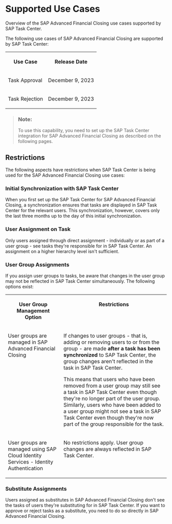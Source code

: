 <!-- loiodc592124d31a4f72bb354cc003629bcf -->

# Supported Use Cases

Overview of the SAP Advanced Financial Closing use cases supported by SAP Task Center.

The following use cases of SAP Advanced Financial Closing are supported by SAP Task Center:


<table>
<tr>
<th valign="top">

Use Case

</th>
<th valign="top">

Release Date

</th>
</tr>
<tr>
<td valign="top">

Task Approval

</td>
<td valign="top">

December 9, 2023

</td>
</tr>
<tr>
<td valign="top">

Task Rejection

</td>
<td valign="top">

December 9, 2023

</td>
</tr>
</table>

> ### Note:  
> To use this capability, you need to set up the SAP Task Center integration for SAP Advanced Financial Closing as described on the following pages.



<a name="loiodc592124d31a4f72bb354cc003629bcf__section_m4m_wmd_nzb"/>

## Restrictions

The following aspects have restrictions when SAP Task Center is being used for the SAP Advanced Financial Closing use cases:



### Initial Synchronization with SAP Task Center

When you first set up the SAP Task Center for SAP Advanced Financial Closing, a synchronization ensures that tasks are displayed in SAP Task Center for the relevant users. This synchronization, however, covers only the last three months up to the day of this initial synchronization.



### User Assignment on Task

Only users assigned through direct assignment - individually or as part of a user group - see tasks they're responsible for in SAP Task Center. An assignment on a higher hierarchy level isn't sufficient.



### User Group Assignments

If you assign user groups to tasks, be aware that changes in the user group may not be reflected in SAP Task Center simultaneously. The following options exist:


<table>
<tr>
<th valign="top">

User Group Management Option

</th>
<th valign="top">

Restrictions

</th>
</tr>
<tr>
<td valign="top">

User groups are managed in SAP Advanced Financial Closing

</td>
<td valign="top">

If changes to user groups - that is, adding or removing users to or from the group - are made **after a task has been synchronized** to SAP Task Center, the group changes aren't reflected in the task in SAP Task Center.

This means that users who have been removed from a user group may still see a task in SAP Task Center even though they're no longer part of the user group. Similarly, users who have been added to a user group might not see a task in SAP Task Center even though they're now part of the group responsible for the task.

</td>
</tr>
<tr>
<td valign="top">

User groups are managed using SAP Cloud Identity Services - Identity Authentication

</td>
<td valign="top">

No restrictions apply. User group changes are always reflected in SAP Task Center.

</td>
</tr>
</table>



### Substitute Assignments

Users assigned as substitutes in SAP Advanced Financial Closing don't see the tasks of users they're substituting for in SAP Task Center. If you want to approve or reject tasks as a substitute, you need to do so directly in SAP Advanced Financial Closing.

